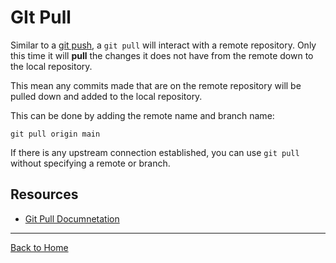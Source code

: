 # GIt Pull
Similar to a [git push](./Push.md), a `git pull` will interact with a remote repository. Only this time it will **pull** the changes it does not have from the remote down to the local repository.

This mean any commits made that are on the remote repository will be pulled down and added to the local repository.

This can be done by adding the remote name and branch name:
```
git pull origin main
```

If there is any upstream connection established, you can use `git pull` without specifying a remote or branch.
## Resources
- [Git Pull Documnetation](https://git-scm.com/docs/git-pull)
---
[Back to Home](./Commands/Pull.md)
